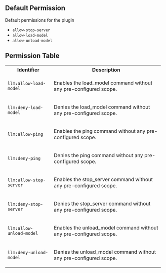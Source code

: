 ## Default Permission

Default permissions for the plugin

- `allow-stop-server`
- `allow-load-model`
- `allow-unload-model`

## Permission Table

<table>
<tr>
<th>Identifier</th>
<th>Description</th>
</tr>


<tr>
<td>

`llm:allow-load-model`

</td>
<td>

Enables the load_model command without any pre-configured scope.

</td>
</tr>

<tr>
<td>

`llm:deny-load-model`

</td>
<td>

Denies the load_model command without any pre-configured scope.

</td>
</tr>

<tr>
<td>

`llm:allow-ping`

</td>
<td>

Enables the ping command without any pre-configured scope.

</td>
</tr>

<tr>
<td>

`llm:deny-ping`

</td>
<td>

Denies the ping command without any pre-configured scope.

</td>
</tr>

<tr>
<td>

`llm:allow-stop-server`

</td>
<td>

Enables the stop_server command without any pre-configured scope.

</td>
</tr>

<tr>
<td>

`llm:deny-stop-server`

</td>
<td>

Denies the stop_server command without any pre-configured scope.

</td>
</tr>

<tr>
<td>

`llm:allow-unload-model`

</td>
<td>

Enables the unload_model command without any pre-configured scope.

</td>
</tr>

<tr>
<td>

`llm:deny-unload-model`

</td>
<td>

Denies the unload_model command without any pre-configured scope.

</td>
</tr>
</table>
